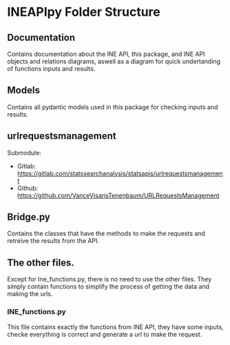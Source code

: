 # INEAPIpy Folder Structure

## Documentation

Contains documentation about the INE API, this package, and INE API objects and relations diagrams, aswell as a diagram for quick undertanding of functions inputs and results.

## Models

Contains all pydantic models used in this package for checking inputs and results.

## urlrequestsmanagement

Submodule:
* Gitlab: https://gitlab.com/statssearchanalysis/statsapis/urlrequestsmanagement
* Github: https://github.com/VanceVisarisTenenbaum/URLRequestsManagement

## Bridge.py

Contains the classes that have the methods to make the requests and retreive the results from the API.

## The other files.

Except for Ine_functions.py, there is no need to use the other files. They simply contain functions to simplify the process of getting the data and making the urls.

### INE_functions.py

This file contains exactly the functions from INE API, they have some inputs, checke everything is correct and generate a url to make the request.

